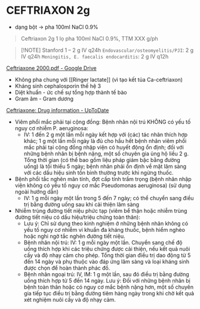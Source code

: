 # CEFTRIAXON 2g
- dạng bột -> pha 100ml NaCl 0.9%
> Ceftriaxon 2g 1 lọ pha 100ml NaCl 0.9%, TTM XXX g/ph

> [!NOTE] Stanford
> 1 – 2 g IV q24h
> `Endovascular/osteomyelitis/PJI`: 2 g IV q24h
> `Meningitis, E. faecalis endocarditis`: 2 g IV q12h


[Ceftriaxone 2000.pdf - Google Drive](https://drive.google.com/file/d/1ZDEFMiJatbw7_PLASUGfUMvyIw_b0oac/view)
- Không pha chung với [[Ringer lactate]] (vì tạo kết tủa Ca-ceftriaxon)
- Kháng sinh cephalosporin thế hệ 3
- Diệt khuẩn - ức chế sự tổng hợp thành tế bào
- Gram âm - Gram dương

[Ceftriaxone: Drug information - UpToDate](https://www.uptodate.com/contents/ceftriaxone-drug-information)
- Viêm phổi mắc phải tại cộng đồng: Bệnh nhân nội trú KHÔNG có yếu tố nguy cơ nhiễm P. aeruginosa:
	- IV: 1 đến 2 g một lần mỗi ngày kết hợp với (các) tác nhân thích hợp khác; 1 g một lần mỗi ngày là đủ cho hầu hết bệnh nhân viêm phổi mắc phải tại cộng đồng nhập viện có huyết động ổn định; đối với những bệnh nhân bị bệnh nặng, một số chuyên gia ủng hộ liều 2 g. Tổng thời gian (có thể bao gồm liệu pháp giảm bậc bằng đường uống) là tối thiểu 5 ngày; bệnh nhân phải ổn định về mặt lâm sàng với các dấu hiệu sinh tồn bình thường trước khi ngừng thuốc.
- Bệnh phổi tắc nghẽn mãn tính, đợt cấp tính trầm trọng (bệnh nhân nhập viện không có yếu tố nguy cơ mắc Pseudomonas aeruginosa) (sử dụng ngoài hướng dẫn)
	- IV: 1 g mỗi ngày một lần trong 5 đến 7 ngày; có thể chuyển sang điều trị bằng đường uống sau khi cải thiện lâm sàng
- Nhiễm trùng đường tiết niệu phức tạp (viêm bể thận hoặc nhiễm trùng đường tiết niệu có dấu hiệu/triệu chứng toàn thân):
	- Lưu ý: Chỉ sử dụng theo kinh nghiệm ở những bệnh nhân không có yếu tố nguy cơ nhiễm vi khuẩn đa kháng thuốc, bệnh hiểm nghèo hoặc nghi ngờ tắc nghẽn đường tiết niệu. 
	- Bệnh nhân nội trú: IV: 1 g mỗi ngày một lần. Chuyển sang chế độ uống thích hợp khi các triệu chứng được cải thiện, nếu kết quả nuôi cấy và độ nhạy cảm cho phép. Tổng thời gian điều trị dao động từ 5 đến 14 ngày và phụ thuộc vào đáp ứng lâm sàng và loại kháng sinh được chọn để hoàn thành phác đồ.
	- Bệnh nhân ngoại trú: IV, IM: 1 g một lần, sau đó điều trị bằng đường uống thích hợp từ 5 đến 14 ngày. Lưu ý: Đối với những bệnh nhân bị bệnh toàn thân hoặc có nguy cơ mắc bệnh nặng hơn, một số chuyên gia tiếp tục điều trị bằng đường tiêm hàng ngày trong khi chờ kết quả xét nghiệm nuôi cấy và độ nhạy cảm.

